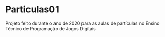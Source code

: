 # Particulas01
 Projeto feito durante o ano de 2020 para as aulas de partículas no Ensino Técnico de Programação de Jogos Digitais
